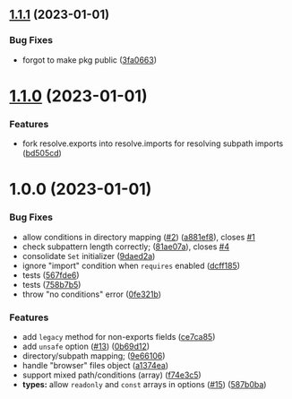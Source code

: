 ## [1.1.1](https://github.com/okikio/resolve.imports/compare/v1.1.0...v1.1.1) (2023-01-01)


### Bug Fixes

* forgot to make pkg public ([3fa0663](https://github.com/okikio/resolve.imports/commit/3fa06639d40fbf3c7393d5b1085acc6b51732716))

# [1.1.0](https://github.com/okikio/resolve.imports/compare/v1.0.0...v1.1.0) (2023-01-01)


### Features

* fork resolve.exports into resolve.imports for resolving subpath imports ([bd505cd](https://github.com/okikio/resolve.imports/commit/bd505cdd8258010a0f6243b56e402cd6424364d8))

# 1.0.0 (2023-01-01)


### Bug Fixes

* allow conditions in directory mapping ([#2](https://github.com/okikio/resolve.imports/issues/2)) ([a881ef8](https://github.com/okikio/resolve.imports/commit/a881ef8f02c49e9c8ae25a144060e4b1a6255d5c)), closes [#1](https://github.com/okikio/resolve.imports/issues/1)
* check subpattern length correctly; ([81ae07a](https://github.com/okikio/resolve.imports/commit/81ae07abe2b949b0f789fe4a6a242dae822cde9f)), closes [#4](https://github.com/okikio/resolve.imports/issues/4)
* consolidate `Set` initializer ([9daed2a](https://github.com/okikio/resolve.imports/commit/9daed2a30a6d88c5cdecfe25814d00d664857d3f))
* ignore "import" condition when `requires` enabled ([dcff185](https://github.com/okikio/resolve.imports/commit/dcff185faa83ace17aba927026319c1d8481705c))
* tests ([567fde6](https://github.com/okikio/resolve.imports/commit/567fde6a27b190dade14fdd90def577c8b4a6d8f))
* tests ([758b7b5](https://github.com/okikio/resolve.imports/commit/758b7b5f955f27a1877a09283feacac2aad01272))
* throw "no conditions" error ([0fe321b](https://github.com/okikio/resolve.imports/commit/0fe321bfcbdec7769d373c4456c9cb2dc124ead9))


### Features

* add `legacy` method for non-exports fields ([ce7ca85](https://github.com/okikio/resolve.imports/commit/ce7ca85d961f7dc65334e6493b71af113e670286))
* add `unsafe` option ([#13](https://github.com/okikio/resolve.imports/issues/13)) ([0b69d12](https://github.com/okikio/resolve.imports/commit/0b69d12a22d68a7588129b154f39490cd5514088))
* directory/subpath mapping; ([9e66106](https://github.com/okikio/resolve.imports/commit/9e6610676eb1c79753f867c07b258ffa3549901e))
* handle "browser" files object ([a1374ea](https://github.com/okikio/resolve.imports/commit/a1374ea2966e8db4c8fc4ab39f4f34bce4beffd1))
* support mixed path/conditions (array) ([f74e3c5](https://github.com/okikio/resolve.imports/commit/f74e3c549e7b248f728a5e316b84a5eccf28996e))
* **types:** allow `readonly` and `const` arrays in options ([#15](https://github.com/okikio/resolve.imports/issues/15)) ([587b0ba](https://github.com/okikio/resolve.imports/commit/587b0ba1adcbef257a108b7c8edb12ce0cb1bfb2))
